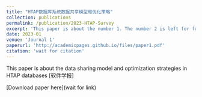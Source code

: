 ```yaml
---
title: "HTAP数据库系统数据共享模型和优化策略"
collection: publications
permalink: /publication/2023-HTAP-Survey
excerpt: 'This paper is about the number 1. The number 2 is left for future work.'
date: 2023-01
venue: 'Journal 1'
paperurl: 'http://academicpages.github.io/files/paper1.pdf'
citation: 'wait for citation'
---
```

This paper is about the data sharing model and optimization strategies in HTAP databases [软件学报]

[Download paper here](wait for link)

